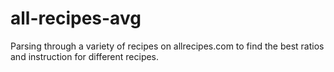# all-recipes-avg
Parsing through a variety of recipes on allrecipes.com to find the best ratios and instruction for different recipes.
